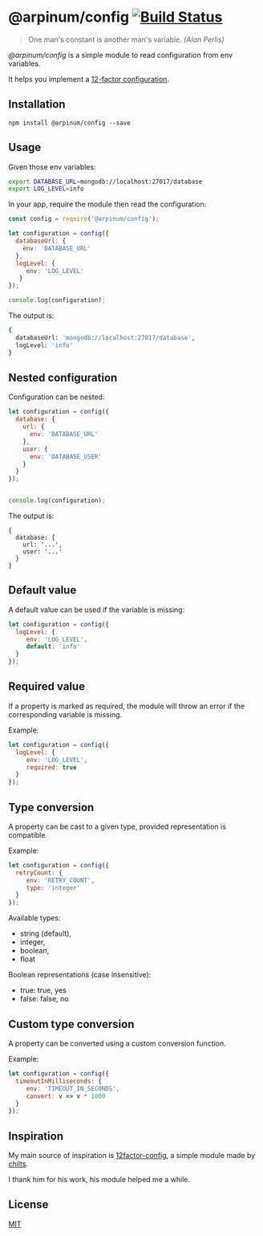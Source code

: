 # @arpinum/config [![Build Status](https://travis-ci.org/arpinum-js-engine/js-engine-config.svg?branch=master)](https://travis-ci.org/arpinum-js-engine/js-engine-config)

> One man's constant is another man's variable.
> <cite>(Alan Perlis)</cite>

*@arpinum/config* is a simple module to read configuration from env variables.

It helps you implement a [12-factor configuration].

## Installation

    npm install @arpinum/config --save

## Usage

Given those env variables:

```bash
export DATABASE_URL=mongodb://localhost:27017/database
export LOG_LEVEL=info
```

In your app, require the module then read the configuration:

```javascript
const config = require('@arpinum/config');

let configuration = config({
  databaseUrl: {
    env: 'DATABASE_URL'
  },
  logLevel: {
     env: 'LOG_LEVEL'
   }
});

console.log(configuration);
```

The output is:

```bash
{
  databaseUrl: 'mongodb://localhost:27017/database',
  logLevel: 'info'
}
```

## Nested configuration

Configuration can be nested:


```javascript
let configuration = config({
  database: {
    url: {
      env: 'DATABASE_URL'
    },
    user: {
      env: 'DATABASE_USER'
    }
  }
});


console.log(configuration);
```

The output is:

```
{
  database: {
    url: '...',
    user: '...'
  }
}
```

## Default value

A default value can be used if the variable is missing:

```javascript
let configuration = config({
  logLevel: {
     env: 'LOG_LEVEL',
     default: 'info'
  }
});
```

## Required value

If a property is marked as required, the module will throw an error if the corresponding variable is missing.

Example:

```javascript
let configuration = config({
  logLevel: {
     env: 'LOG_LEVEL',
     required: true
  }
});
```

## Type conversion

A property can be cast to a given type, provided representation is compatible.

Example:

```javascript
let configuration = config({
  retryCount: {
     env: 'RETRY_COUNT',
     type: 'integer'
  }
});
```

Available types:

* string (default),
* integer,
* boolean,
* float

Boolean representations (case insensitive):

* true: true, yes
* false: false, no

## Custom type conversion

A property can be converted using a custom conversion function.

Example:

```javascript
let configuration = config({
  timeoutInMilliseconds: {
     env: 'TIMEOUT_IN_SECONDS',
     convert: v => v * 1000
  }
});
```

## Inspiration

My main source of inspiration is [12factor-config], a simple module made by [chilts].

I thank him for his work, his module helped me a while.

## License

[MIT](LICENSE)


[12-factor configuration]: https://12factor.net/config
[12factor-config]: https://github.com/chilts/12factor-config
[chilts]: https://github.com/chilts
